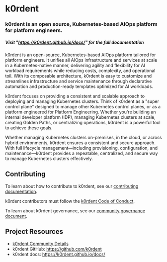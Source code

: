 # k0rdent

### k0rdent is an open source, Kubernetes-based AIOps platform for platform engineers.



##### Visit "https://k0rdent.github.io/docs/" for the full documentation

k0rdent is an open-source, Kubernetes-based AIOps platform tailored for platform engineers. It unifies all AIOps infrastructure and services at scale in a Kubernetes-native manner, delivering agility and flexibility for AI workload requirements while reducing costs, complexity, and operational toil. With its composable architecture, k0rdent is easy to customize and streamlines infrastructure and service maintenance through declarative automation and production-ready templates optimized for AI workloads.

k0rdent focuses on providing a consistent and scalable approach to deploying and managing Kubernetes clusters. Think of k0rdent as a "super control plane" designed to manage other Kubernetes control planes, or as a platform engineered for Platform Engineering. Whether you're building an internal developer platform (IDP), managing Kubernetes clusters at scale, creating Golden Paths, or centralizing operations, k0rdent is a powerful tool to achieve these goals.

Whether managing Kubernetes clusters on-premises, in the cloud, or across hybrid environments, k0rdent ensures a consistent and secure approach. With full lifecycle management—including provisioning, configuration, and maintenance—k0rdent provides a repeatable, centralized, and secure way to manage Kubernetes clusters effectively.

## Contributing

To learn about how to contribute to k0rdent, see our [contributing documentation](https://github.com/k0rdent/k0rdent/blob/main/CONTRIBUTING.md).

k0rdent contributors must follow the [k0rdent Code of Conduct](https://github.com/k0rdent/community/blob/main/CODE_OF_CONDUCT.md).

To learn about k0rdent governance, see our [community governance document](community/GOVERNANCE.md).

## Project Resources
* [k0rdent Community Details](https://github.com/k0rdent/community)
* k0rdent GitHub:  https://github.com/k0rdent
* k0rdent docs: https://k0rdent.github.io/docs/

